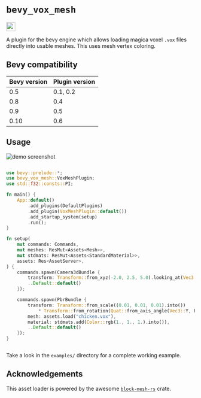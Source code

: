 <h1>
<code>bevy_vox_mesh</code>
</h1>

<a href="https://crates.io/crates/bevy_vox_mesh">
<img height="24" src="https://img.shields.io/crates/v/bevy_vox_mesh?style=for-the-badge"/>
</a>

A plugin for the bevy engine which allows loading magica voxel `.vox` files directly into usable meshes. This uses mesh vertex coloring.

## Bevy compatibility

| Bevy version | Plugin version |
| ------------ | -------------- |
| 0.5          | 0.1, 0.2       |
| 0.8          | 0.4            |
| 0.9          | 0.5            |
| 0.10         | 0.6            |

## Usage

![demo screenshot](https://raw.githubusercontent.com/Game4all/bevy_vox_mesh/master/assets/screenshot.PNG)

```rust

use bevy::prelude::*;
use bevy_vox_mesh::VoxMeshPlugin;
use std::f32::consts::PI;

fn main() {
    App::default()
        .add_plugins(DefaultPlugins)
        .add_plugin(VoxMeshPlugin::default())
        .add_startup_system(setup)
        .run();
}

fn setup(
    mut commands: Commands,
    mut meshes: ResMut<Assets<Mesh>>,
    mut stdmats: ResMut<Assets<StandardMaterial>>,
    assets: Res<AssetServer>,
) {
    commands.spawn(Camera3dBundle {
        transform: Transform::from_xyz(-2.0, 2.5, 5.0).looking_at(Vec3::ZERO, Vec3::Y),
        ..Default::default()
    });

    commands.spawn(PbrBundle {
        transform: Transform::from_scale((0.01, 0.01, 0.01).into())
            * Transform::from_rotation(Quat::from_axis_angle(Vec3::Y, PI)),
        mesh: assets.load("chicken.vox"),
        material: stdmats.add(Color::rgb(1., 1., 1.).into()),
        ..Default::default()
    });
}



```

Take a look in the `examples/` directory for a complete working example.

## Acknowledgements

This asset loader is powered by the awesome [`block-mesh-rs`](https://github.com/bonsairobo/block-mesh-rs) crate.
